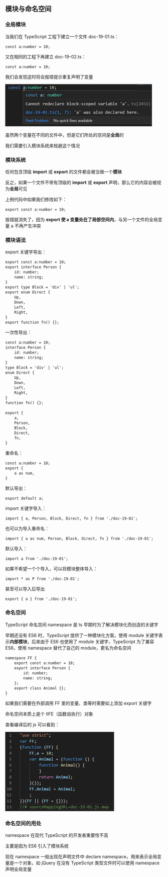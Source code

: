 ## 模块与命名空间

### 全局模块

当我们在 TypeScript 工程下建立一个文件 doc-19-01.ts：

    const a:number = 10;

又在相同的工程下再建立 doc-19-02.ts：

    const a:number = 10;

我们会发现这时将会报错提示重复声明了变量

![Alt text](imgs/19-01.png)

虽然两个变量在不同的文件中，但是它们所处的空间是**全局**的

我们需要引入模块系统来规避这个情况

### 模块系统

任何包含顶级 **import** 或 **export** 的文件都会被当做一个**模块**

反之，如果一个文件不带有顶级的 **import** 或 **export** 声明，那么它的内容会被视为**全局**可见

上例代码中如果我们修改如下：

    export const a:number = 10;

报错就消失了，因为 **export 使 a 变量处在了局部空间内**，与另一个文件的全局变量 a 不再产生冲突

### 模块语法

export 关键字导出：

    export const a:number = 10;
    export interface Person {
        id: number;
        name: string;
    }
    export type Block = 'div' | 'ul';
    export enum Direct {
        Up,
        Down,
        Left,
        Right,
    }
    export function fn() {};

一次性导出：

    const a:number = 10;
    interface Person {
        id: number;
        name: string;
    }
    type Block = 'div' | 'ul';
    enum Direct {
        Up,
        Down,
        Left,
        Right,
    }
    function fn() {};

    export {
        a,
        Person,
        Block,
        Direct,
        fn,
    }

重命名：

    const a:number = 10;
    export {
        a as num,
    }

默认导出：

    export default a;

import 关键字导入：

    import { a, Person, Block, Direct, fn } from './doc-19-01';

也可以为导入重命名：

    import { a as num, Person, Block, Direct, fn } from './doc-19-01';

默认导入：

    import a from './doc-19-01';

如果不希望一个个导入，可以将模块整体导入：

    import * as P from './doc-19-01';

甚至可以导入后导出

    export { a } from './doc-19-01';

### 命名空间

TypeScript 命名空间 namespace 是 ts 早期时为了解决模块化而创造的关键字

早期还没有 ES6 时，TypeScript 提供了一种模块化方案，使用 module 关键字表示**内部模块**，后来由于 ES6 也使用了 module 关键字，TypeScript 为了兼容 ES6，使用 namespace 替代了自己的 module，更名为命名空间

    namespace FF {
        export const a:number = 10;
        export interface Person {
            id: number;
            name: string;
        };
        export class Animal {};
    }

如果我们需要在外部调用 FF 里的变量、类等时需要如上添加 export 关键字

命名空间本质上是个 IIFE（函数自执行）对象

查看编译后的 js 可以看到：

![Alt text](imgs/19-02.png)

### 命名空间的用处

namespace 在现代 TypeScript 的开发者重要性不高

主要是因为 ES6 引入了模块系统

现在 namespace 一般出现在声明文件中 declare namespace，用来表示全局变量是一个对象，如 jQuery 在没有 TypeScript 类型文件时可以使用 namespace 声明全局变量

